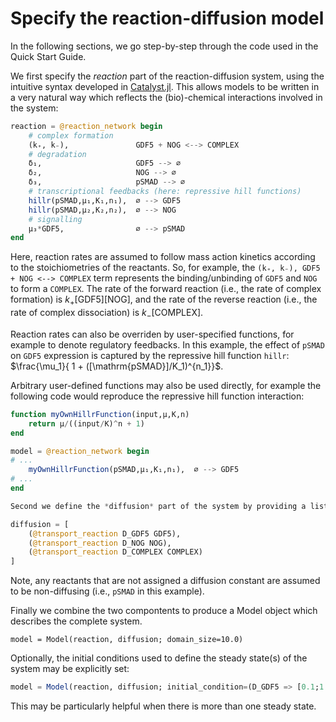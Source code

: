 # Specify the reaction-diffusion model

In the following sections, we go step-by-step through the code used in the Quick Start Guide.

We first specify the *reaction* part of the reaction-diffusion system, using the intuitive syntax developed in [Catalyst.jl](https://github.com/SciML/Catalyst.jl). This allows models to be written in a very natural way which reflects the (bio)-chemical interactions involved in the system: 

```julia
reaction = @reaction_network begin
    # complex formation
    (k₊, k₋),               GDF5 + NOG <--> COMPLEX 
    # degradation
    δ₁,                     GDF5 --> ∅
    δ₂,                     NOG --> ∅
    δ₃,                     pSMAD --> ∅
    # transcriptional feedbacks (here: repressive hill functions)
    hillr(pSMAD,μ₁,K₁,n₁),  ∅ --> GDF5
    hillr(pSMAD,μ₂,K₂,n₂),  ∅ --> NOG
    # signalling
    μ₃*GDF5,                ∅ --> pSMAD
end  
```

Here, reaction rates are assumed to follow mass action kinetics according to the stoichiometries of the reactants. So, for example, the `(k₊, k₋), GDF5 + NOG <--> COMPLEX` term represents the binding/unbinding of `GDF5` and `NOG` to form a `COMPLEX`. The rate of the forward reaction (i.e., the rate of complex formation) is $k_+ [\mathrm{GDF5}] [\mathrm{NOG}]$, and the rate of the reverse reaction (i.e., the rate of complex dissociation) is $k_- [\mathrm{COMPLEX}]$.

Reaction rates can also be overriden by user-specified functions, for example to denote regulatory feedbacks. In this example, the effect of `pSMAD` on `GDF5` expression is captured by the repressive hill function `hillr`: $\frac{\mu_1}{ 1 + ([\mathrm{pSMAD}]/K_1)^{n_1}}$. 

Arbitrary user-defined functions may also be used directly, for example the following code would reproduce the repressive hill function interaction:

```julia
function myOwnHillrFunction(input,μ,K,n)
    return μ/((input/K)^n + 1)
end

model = @reaction_network begin
# ...
    myOwnHillrFunction(pSMAD,μ₁,K₁,n₁),  ∅ --> GDF5
# ...
end

Second we define the *diffusion* part of the system by providing a list of transport reactions, each of which associate a diffusion rate parameter with one of the reactants.

diffusion = [
    (@transport_reaction D_GDF5 GDF5),
    (@transport_reaction D_NOG NOG),
    (@transport_reaction D_COMPLEX COMPLEX)
]
```

Note, any reactants that are not assigned a diffusion constant are assumed to be non-diffusing (i.e., `pSMAD` in this example).

Finally we combine the two compontents to produce a Model object which describes the complete system.

```
model = Model(reaction, diffusion; domain_size=10.0)
```

Optionally, the initial conditions used to define the steady state(s) of the system may be explicitly set:

```julia
model = Model(reaction, diffusion; initial_condition=(D_GDF5 => [0.1;1.0,10.0]))
```

This may be particularly helpful when there is more than one steady state.